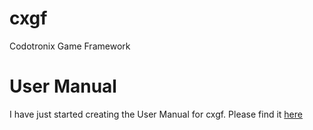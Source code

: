 # cxgf
Codotronix Game Framework

# User Manual
I have just started creating the User Manual for cxgf. Please find it [here](https://codotronix.github.io/cxgf/docs/index.html)
